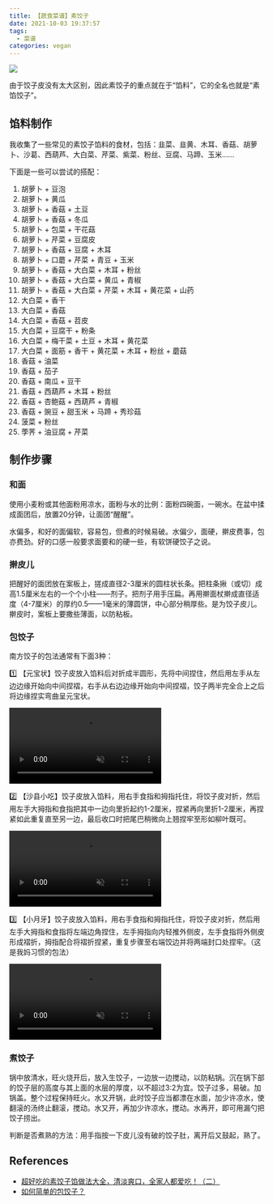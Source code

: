 ```yaml
---
title: 【蔬食菜谱】素饺子
date: 2021-10-03 19:37:57
tags:
  - 菜谱
categories: vegan
---
```


![](/images/vegan/dumplings.jpeg)

由于饺子皮没有太大区别，因此素饺子的重点就在于“馅料”，它的全名也就是“素馅饺子”。

## 馅料制作

我收集了一些常见的素饺子馅料的食材，包括：韭菜、韭黄、木耳、香菇、胡萝卜、沙葛、西葫芦、大白菜、芹菜、紫菜、粉丝、豆腐、马蹄、玉米......

下面是一些可以尝试的搭配：

1. 胡萝卜 + 豆泡
2. 胡萝卜 + 黄瓜
3. 胡萝卜 + 香菇 + 土豆
4. 胡萝卜 + 香菇 + 冬瓜
5. 胡萝卜 + 包菜 + 干花菇
6. 胡萝卜 + 芹菜 + 豆腐皮
7. 胡萝卜 + 香菇 + 豆腐 + 木耳
8. 胡萝卜 + 口蘑 + 芹菜 + 青豆 + 玉米
9. 胡萝卜 + 香菇 + 大白菜 + 木耳 + 粉丝
10. 胡萝卜 + 香菇 + 大白菜 + 黄瓜 + 青椒
11. 胡萝卜 + 香菇 + 大白菜 + 芹菜 + 木耳 + 黄花菜 + 山药
12. 大白菜 + 香干
13. 大白菜 + 香菇
14. 大白菜 + 香菇 + 苕皮
15. 大白菜 + 豆腐干 + 粉条
16. 大白菜 + 梅干菜 + 土豆 + 木耳 + 黄花菜
17. 大白菜 + 面筋 + 香干 + 黄花菜 + 木耳 + 粉丝 + 蘑菇
18. 香菇 + 油菜
19. 香菇 + 茄子 
20. 香菇 + 南瓜 + 豆干
21. 香菇 + 西葫芦 + 木耳 + 粉丝
22. 香菇 + 杏鲍菇 + 西葫芦 + 青椒
23. 香菇 + 豌豆 + 甜玉米 + 马蹄 + 秀珍菇
24. 菠菜 + 粉丝
25. 荸荠 + 油豆腐 + 芹菜


## 制作步骤

### 和面

使用小麦粉或其他面粉用凉水，面粉与水的比例：面粉四碗面，一碗水。在盆中揉成面团后，放置20分钟，让面团“醒醒”。

水偏多，和好的面偏软，容易包，但煮的时候易破。水偏少，面硬，擀皮费事，包亦费劲。好的口感一般要求面要和的硬一些，有软饼硬饺子之说。

### 擀皮儿

把醒好的面团放在案板上，搓成直径2-3厘米的圆柱状长条。把柱条揪（或切）成高1.5厘米左右的一个个小柱——剂子。把剂子用手压扁。再用擀面杖擀成直径适度（4-7厘米）的厚约0.5——1毫米的薄圆饼，中心部分稍厚些。是为饺子皮儿。擀皮时，案板上要撒些薄面，以防粘板。

### 包饺子

南方饺子的包法通常有下面3种：

:one: 【元宝状】饺子皮放入馅料后对折成半圆形，先将中间捏住，然后用左手从左边边缘开始向中间捏褶，右手从右边边缘开始向中间捏褶，饺子两半完全合上之后将边缘捏实弯曲呈元宝状。

<video muted autoplay loop>
    <source src="/images/vegan/make-dumplings-01.mp4" type="video/mp4">
</video>

:two: 【沙县小吃】饺子皮放入馅料，用右手食指和拇指托住，将饺子皮对折，然后用左手大拇指和食指把其中一边向里折起约1-2厘米，捏紧再向里折1-2厘米，再捏紧如此重复直至另一边，最后收口时把尾巴稍微向上翘捏牢至形如柳叶既可。

<video muted autoplay loop>
    <source src="/images/vegan/make-dumplings-02.mp4" type="video/mp4">
</video>

:three: 【小月牙】饺子皮放入馅料，用右手食指和拇指托住，将饺子皮对折，然后用左手大拇指和食指将左端边角捏住，左手拇指向内轻推外侧皮，左手食指将外侧皮形成褶折，拇指配合将褶折捏紧，重复步骤至右端饺边并将两端封口处捏牢。（这是我妈习惯的包法）

<video muted autoplay loop>
    <source src="/images/vegan/make-dumplings-03.mp4" type="video/mp4">
</video>

### 煮饺子

锅中放清水，旺火烧开后，放入生饺子，一边放一边搅动，以防粘锅。沉在锅下部的饺子层的高度与其上面的水层的厚度，以不超过3:2为宜。饺子过多，易破。加锅盖。整个过程保持旺火。水又开锅，此时饺子应当都漂在水面，加少许凉水，使翻滚的汤终止翻滚，搅动。水又开，再加少许凉水，搅动。水再开，即可用漏勺把饺子捞出。

判断是否煮熟的方法：用手指按一下皮儿没有破的饺子肚，离开后又鼓起，熟了。

## References

- [超好吃的素饺子馅做法大全，清淡爽口，全家人都爱吃！（二）](https://new.qq.com/omn/20210418/20210418A02S2Y00.html)
- [如何简单的包饺子？](https://www.zhihu.com/question/26701313)